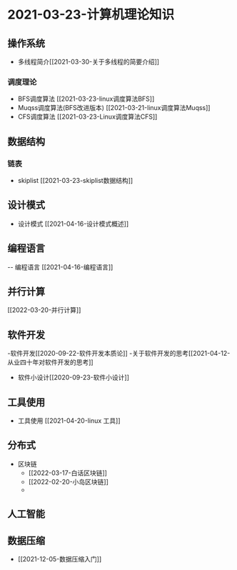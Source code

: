 # 2021-03-23-计算机理论知识





## 操作系统

- 多线程简介[[2021-03-30-关于多线程的简要介绍]]



### 调度理论



- BFS调度算法 [[2021-03-23-linux调度算法BFS]]
- Muqss调度算法(BFS改进版本) [[2021-03-21-linux调度算法Muqss]]
- CFS调度算法  [[2021-03-23-Linux调度算法CFS]]





## 数据结构



### 链表



- skiplist [[2021-03-23-skiplist数据结构]]





## 设计模式

- 设计模式 [[2021-04-16-设计模式概述]]




## 编程语言

-- 编程语言 [[2021-04-16-编程语言]]


## 并行计算
[[2022-03-20-并行计算]]




## 软件开发
-软件开发[[2020-09-22-软件开发本质论]]
-关于软件开发的思考[[2021-04-12-从业四十年对软件开发的思考]]

- 软件小设计[[2020-09-23-软件小设计]]



## 工具使用
- 工具使用 [[2021-04-20-linux 工具]]



## 分布式
- 区块链
	- [[2022-03-17-白话区块链]]
	- [[2022-02-20-小岛区块链]]
	- 


## 人工智能



## 数据压缩
- [[2021-12-05-数据压缩入门]]